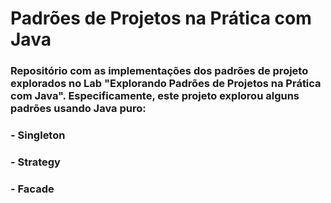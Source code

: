 # Padrões de Projetos na Prática com Java
### Repositório com as implementações dos padrões de projeto explorados no Lab "Explorando Padrões de Projetos na Prática com Java". Especificamente, este projeto explorou alguns padrões usando Java puro:

### - Singleton
### - Strategy
### - Facade
